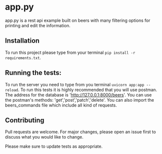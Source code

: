 # app.py

app.py is a rest api example built on beers with many filtering options for printing and edit the information.

## Installation

To run this project please type from your terminal `pip install -r requirements.txt`.


## Running the tests:
To run the server you need to type from you terminal `uvicorn app:app --reload`.
To run this tests it is highly recommended that you will use postman.
The address for the database is 'http://127.0.0.1:8000/beers'.
You can use the postman's methods: 'get','post','patch','delete'.
You can also import the beers_commands file which include all kind of requests.


## Contributing
Pull requests are welcome. For major changes, please open an issue first to discuss what you would like to change.

Please make sure to update tests as appropriate.
